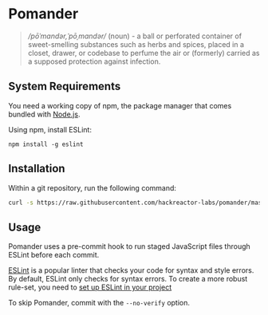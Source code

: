 # Pomander
> */pōˈmandər,ˈpōˌmandər/* (noun) -
> a ball or perforated container of sweet-smelling substances such as herbs and spices, placed in a closet, drawer, or codebase to perfume the air or (formerly) carried as a supposed protection against infection.

## System Requirements

You need a working copy of npm, the package manager that comes bundled with [Node.js](https://nodejs.org/en/).

Using npm, install ESLint:

```
npm install -g eslint
```

## Installation
Within a git repository, run the following command:
```sh
curl -s https://raw.githubusercontent.com/hackreactor-labs/pomander/master/bin/install | bash
```

## Usage
Pomander uses a pre-commit hook to run staged JavaScript files through ESLint before each commit.

[ESLint](http://eslint.org/) is a popular linter that checks your code for syntax and style errors. By default, ESLint only checks for syntax errors. To create a more robust rule-set, you need to [set up ESLint in your project](http://eslint.org/docs/user-guide/getting-started) 

To skip Pomander, commit with the `--no-verify` option.
